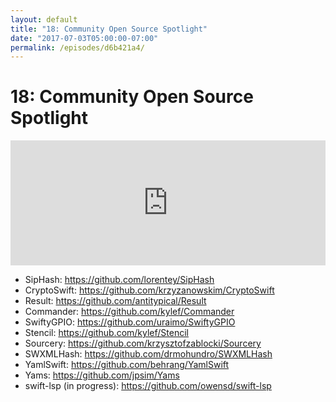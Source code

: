 ```yaml
---
layout: default
title: "18: Community Open Source Spotlight"
date: "2017-07-03T05:00:00-07:00"
permalink: /episodes/d6b421a4/
---
```


# 18: Community Open Source Spotlight

<iframe frameBorder="0" height="200px" scrolling="no" seamless src="https://player.simplecast.com/4e4a91d7-9e9c-45be-b4fd-cd1a76ee9d6e" width="100%"></iframe>

- SipHash: https://github.com/lorentey/SipHash
- CryptoSwift: https://github.com/krzyzanowskim/CryptoSwift
- Result: https://github.com/antitypical/Result
- Commander: https://github.com/kylef/Commander
- SwiftyGPIO: https://github.com/uraimo/SwiftyGPIO
- Stencil: https://github.com/kylef/Stencil
- Sourcery: https://github.com/krzysztofzablocki/Sourcery
- SWXMLHash: https://github.com/drmohundro/SWXMLHash
- YamlSwift: https://github.com/behrang/YamlSwift
- Yams: https://github.com/jpsim/Yams
- swift-lsp (in progress): https://github.com/owensd/swift-lsp

